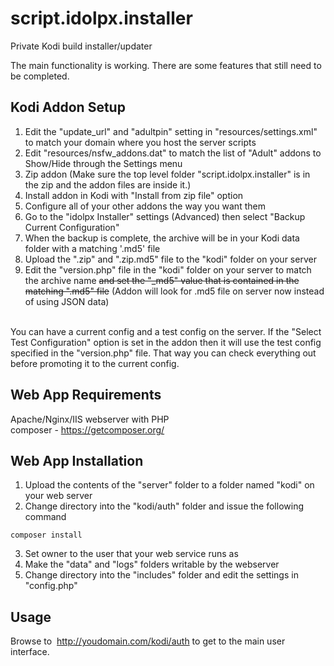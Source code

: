 # script.idolpx.installer
Private Kodi build installer/updater<br>

The main functionality is working.  There are some features that still need to be completed.<br>

## Kodi Addon Setup

1. Edit the "update_url" and "adultpin" setting in "resources/settings.xml" to match your domain where you host the server scripts
2. Edit "resources/nsfw_addons.dat" to match the list of "Adult" addons to Show/Hide through the Settings menu
3. Zip addon (Make sure the top level folder "script.idolpx.installer" is in the zip and the addon files are inside it.)
4. Install addon in Kodi with "Install from zip file" option
5. Configure all of your other addons the way you want them
6. Go to the "idolpx Installer" settings (Advanced) then select "Backup Current Configuration"
7. When the backup is complete, the archive will be in your Kodi data folder with a matching '.md5' file
8. Upload the ".zip" and ".zip.md5" file to the "kodi" folder on your server
9. Edit the "version.php" file in the "kodi" folder on your server to match the archive name ~~and set the "_md5" value that is contained in the matching ".md5" file~~ (Addon will look for .md5 file on server now instead of using JSON data)
<br>
You can have a current config and a test config on the server.  If the "Select Test Configuration" option is set in the addon then it will use the test config specified in the "version.php" file.  That way you can check everything out before promoting it to the current config. 

## Web App Requirements

Apache/Nginx/IIS webserver with PHP<br>
composer  - https://getcomposer.org/

## Web App Installation

1. Upload the contents of the "server" folder to a folder named "kodi" on your web server
2. Change directory into the "kodi/auth" folder and issue the following command

```
composer install
```

3. Set owner to the user that your web service runs as
4. Make the "data" and "logs" folders writable by the webserver
5. Change directory into the "includes" folder and edit the settings in "config.php"

## Usage

Browse to  http://youdomain.com/kodi/auth to get to the main user interface.
